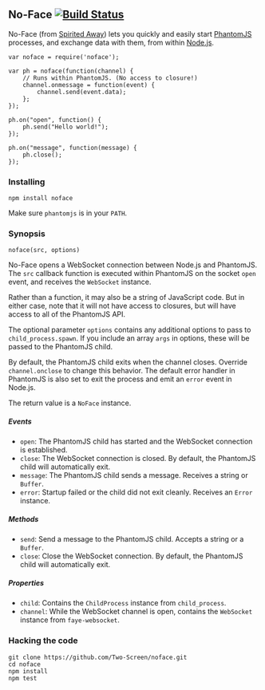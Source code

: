 ## No-Face [![Build Status](https://travis-ci.org/Two-Screen/noface.png)](https://travis-ci.org/Two-Screen/noface)

No-Face (from [Spirited Away]) lets you quickly and easily start [PhantomJS]
processes, and exchange data with them, from within [Node.js].

    var noface = require('noface');

    var ph = noface(function(channel) {
        // Runs within PhantomJS. (No access to closure!)
        channel.onmessage = function(event) {
            channel.send(event.data);
        };
    });

    ph.on("open", function() {
        ph.send("Hello world!");
    });

    ph.on("message", function(message) {
        ph.close();
    });

 [Spirited Away]: http://en.wikipedia.org/wiki/Spirited_Away
 [PhantomJS]: http://phantomjs.org/
 [Node.js]: http://nodejs.org/

### Installing

    npm install noface

Make sure `phantomjs` is in your `PATH`.

### Synopsis

    noface(src, options)

No-Face opens a WebSocket connection between Node.js and PhantomJS. The
`src` callback function is executed within PhantomJS on the socket `open`
event, and receives the `WebSocket` instance.

Rather than a function, it may also be a string of JavaScript code. But in
either case, note that it will not have access to closures, but will have
access to all of the PhantomJS API.

The optional parameter `options` contains any additional options to pass to
`child_process.spawn`. If you include an array `args` in options, these will
be passed to the PhantomJS child.



By default, the PhantomJS child exits when the channel closes. Override
`channel.onclose` to change this behavior. The default error handler in
PhantomJS is also set to exit the process and emit an `error` event in
Node.js.

The return value is a `NoFace` instance.

##### Events

 - `open`: The PhantomJS child has started and
   the WebSocket connection is established.
 - `close`: The WebSocket connection is closed.
   By default, the PhantomJS child will automatically exit.
 - `message`: The PhantomJS child sends a message.
   Receives a string or `Buffer`.
 - `error`: Startup failed or the child did not exit cleanly.
   Receives an `Error` instance.

##### Methods

 - `send`: Send a message to the PhantomJS child.
   Accepts a string or a `Buffer`.
 - `close`: Close the WebSocket connection.
   By default, the PhantomJS child will automatically exit.

##### Properties

 - `child`:  Contains the `ChildProcess` instance from `child_process`.
 - `channel`: While the WebSocket channel is open,
   contains the `WebSocket` instance from `faye-websocket`.

### Hacking the code

    git clone https://github.com/Two-Screen/noface.git
    cd noface
    npm install
    npm test
